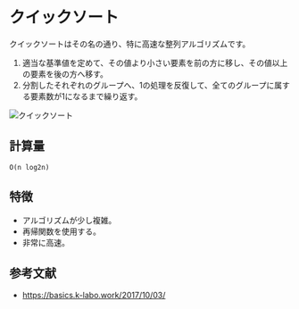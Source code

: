# クイックソート

クイックソートはその名の通り、特に高速な整列アルゴリズムです。  

1. 適当な基準値を定めて、その値より小さい要素を前の方に移し、その値以上の要素を後の方へ移す。  
2. 分割したそれぞれのグループへ、1の処理を反復して、全てのグループに属する要素数が1になるまで繰り返す。  

![クイックソート](./img/QuickSort.png)  

## 計算量

```text
O(n log2n)
```

## 特徴

- アルゴリズムが少し複雑。
- 再帰関数を使用する。
- 非常に高速。

## 参考文献

- <https://basics.k-labo.work/2017/10/03/>
